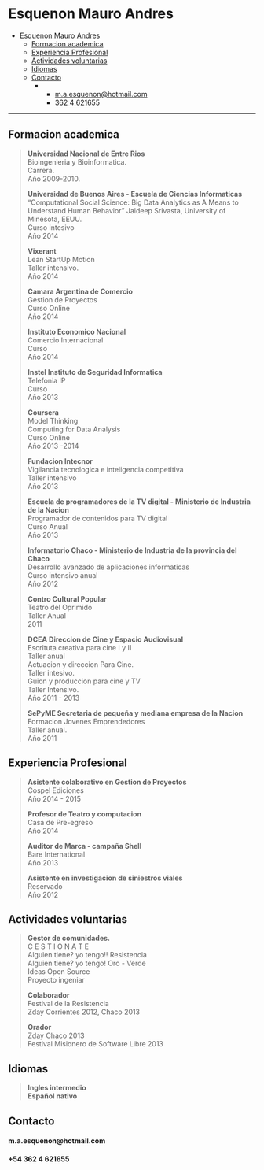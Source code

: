 <h1 id="esquenon-mauro-andres">Esquenon Mauro Andres</h1>

<p><div class="toc">
<ul>
<li><a href="#esquenon-mauro-andres">Esquenon Mauro Andres</a><ul>
<li><a href="#formacion-academica">Formacion academica</a></li>
<li><a href="#experiencia-profesional">Experiencia Profesional</a></li>
<li><a href="#actividades-voluntarias">Actividades voluntarias</a></li>
<li><a href="#idiomas">Idiomas</a></li>
<li><a href="#contacto">Contacto</a><ul>
<li><ul>
<li><a href="#maesquenonhotmailcom">m.a.esquenon@hotmail.com</a></li>
<li><a href="#362-4-621655">362 4 621655</a></li>
</ul>
</li>
</ul>
</li>
</ul>
</li>
</ul>
</div>
</p>

<hr>

<h2 id="formacion-academica">Formacion academica</h2>

<blockquote>
  <p><strong>Universidad Nacional de Entre Rios</strong> <br>
  Bioingenieria y Bioinformatica. <br>
  Carrera. <br>
  Año 2009-2010.</p>
  
  <p><strong>Universidad de Buenos Aires - Escuela de Ciencias Informaticas</strong> <br>
   “Computational Social Science: Big Data Analytics as A Means to Understand Human Behavior” Jaideep Srivasta, University of Minesota, EEUU. <br>
   Curso intesivo <br>
   Año 2014</p>
  
  <p><strong>Vixerant</strong> <br>
  Lean StartUp Motion <br>
  Taller intensivo. <br>
  Año 2014</p>
  
  <p><strong>Camara Argentina de Comercio</strong> <br>
  Gestion de Proyectos <br>
  Curso Online <br>
  Año 2014</p>
  
  <p><strong>Instituto Economico Nacional</strong> <br>
  Comercio Internacional <br>
  Curso <br>
  Año 2014</p>
  
  <p><strong>Instel Instituto de Seguridad Informatica</strong> <br>
  Telefonia IP <br>
  Curso <br>
  Año 2013</p>
  
  <p><strong>Coursera</strong> <br>
  Model Thinking <br>
  Computing for Data Analysis <br>
  Curso Online <br>
  Año 2013 -2014</p>
  
  <p><strong>Fundacion Intecnor</strong> <br>
  Vigilancia tecnologica e inteligencia competitiva <br>
  Taller intensivo <br>
  Año 2013</p>
  
  <p><strong>Escuela de programadores de la TV digital - Ministerio de Industria de la Nacion</strong> <br>
  Programador de contenidos para TV digital <br>
  Curso Anual <br>
  Año 2013</p>
  
  <p><strong>Informatorio Chaco - Ministerio de Industria de la provincia del Chaco</strong> <br>
  Desarrollo avanzado de aplicaciones informaticas <br>
  Curso intensivo anual <br>
  Año 2012</p>
  
  <p><strong>Contro Cultural Popular </strong> <br>
  Teatro del Oprimido <br>
  Taller Anual <br>
  2011</p>
  
  <p><strong>DCEA Direccion de Cine y Espacio Audiovisual</strong> <br>
  Escrituta creativa para cine I y II <br>
  Taller anual <br>
  Actuacion y direccion Para Cine. <br>
  Taller intesivo. <br>
  Guion y produccion para cine y TV <br>
  Taller Intensivo. <br>
  Año 2011 - 2013</p>
  
  <p><strong>SePyME Secretaria de pequeña y mediana empresa de la Nacion</strong> <br>
  Formacion Jovenes Emprendedores <br>
  Taller anual. <br>
  Año 2011</p>
</blockquote>

<h2 id="experiencia-profesional">Experiencia Profesional</h2>

<blockquote>
  <p><strong>Asistente colaborativo en Gestion de Proyectos</strong> <br>
  Cospel Ediciones <br>
  Año 2014 - 2015</p>
  
  <p><strong>Profesor de Teatro y computacion</strong> <br>
  Casa de Pre-egreso <br>
  Año 2014</p>
  
  <p><strong>Auditor de Marca - campaña Shell</strong> <br>
  Bare International <br>
  Año 2013</p>
  
  <p><strong>Asistente en investigacion de siniestros viales</strong> <br>
  Reservado <br>
  Año 2012</p>
</blockquote>



<h2 id="actividades-voluntarias">Actividades voluntarias</h2>

<blockquote>
  <p><strong>Gestor de comunidades.</strong> <br>
  C E S T I O N A T E <br>
  Alguien tiene? yo tengo!! Resistencia  <br>
  Alguien tiene? yo tengo! Oro - Verde <br>
  Ideas Open Source <br>
  Proyecto ingeniar</p>
  
  <p><strong>Colaborador </strong> <br>
  Festival de la Resistencia  <br>
  Zday Corrientes 2012, Chaco 2013</p>
  
  <p><strong>Orador</strong> <br>
  Zday Chaco 2013 <br>
  Festival Misionero de Software Libre 2013</p>
</blockquote>



<h2 id="idiomas">Idiomas</h2>

<blockquote>
  <p><strong>Ingles intermedio</strong> <br>
  <strong>Español nativo</strong></p>
</blockquote>



<h2 id="contacto">Contacto</h2>

<h4 id="maesquenonhotmailcom">m.a.esquenon@hotmail.com</h4>

<h4 id="54-362-4-621655">+54 362 4 621655</h4>

